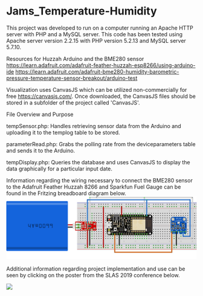 # Jams_Temperature-Humidity

This project was developed to run on a computer running an Apache HTTP server with PHP and a MySQL server.  This code has been tested using Apache server version 2.2.15 with PHP version 5.2.13 and MySQL server 5.7.10.

Resources for Huzzah Arduino and the BME280 sensor
https://learn.adafruit.com/adafruit-feather-huzzah-esp8266/using-arduino-ide
https://learn.adafruit.com/adafruit-bme280-humidity-barometric-pressure-temperature-sensor-breakout/arduino-test

Visualization uses CanvasJS which can be utilized non-commercially for free
https://canvasjs.com/. Once downloaded, the CanvasJS files should be stored in a subfolder of the project called 'CanvasJS'.

File Overview and Purpose

tempSensor.php: Handles retrieving sensor data from the Arduino and uploading it to the templog table to be stored.

parameterRead.php: Grabs the polling rate from the deviceparameters table and sends it to the Arduino.

tempDisplay.php: Queries the database and uses CanvasJS to display the data graphically for a particular input date.

Information regarding the wiring necessary to connect the BME280 sensor to the Adafruit Feather Huzzah 8266 and Sparkfun Fuel Gauge can be found in the Fritzing breadboard diagram below. 
<A href="https://raw.githubusercontent.com/pierrebaillargeon/Jams_Temperature-Humidity/master/JamsTemperature/Documentation/JAMS-Temperature_and_humidity_bb-cropped.png"><img src="https://raw.githubusercontent.com/pierrebaillargeon/Jams_Temperature-Humidity/master/JamsTemperature/Documentation/JAMS-Temperature_and_humidity_bb-cropped.png?raw=true" width="900"></A>

Additional information regarding project implementation and use can be seen by clicking on the poster from the SLAS 2019 conference below.

<A href="https://github.com/pierrebaillargeon/Jams_Temperature-Humidity/blob/master/JamsTemperature/Documentation/Shumate-SLAS_2019_poster.png"><img src="https://github.com/pierrebaillargeon/Jams_Temperature-Humidity/blob/master/JamsTemperature/Documentation/Shumate-SLAS_2019_poster.png?raw=true" width="500"></A>
